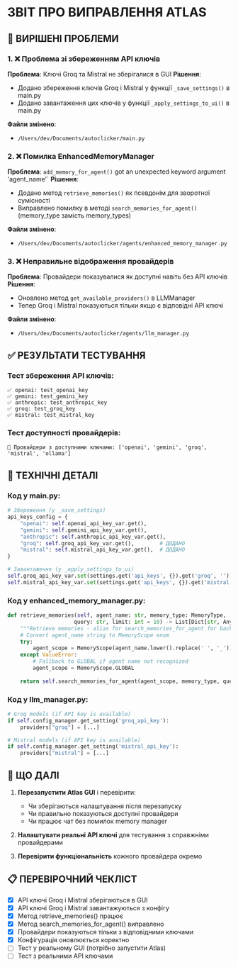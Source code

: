# ЗВІТ ПРО ВИПРАВЛЕННЯ ATLAS

## 🎯 ВИРІШЕНІ ПРОБЛЕМИ

### 1. ❌ Проблема зі збереженням API ключів
**Проблема**: Ключі Groq та Mistral не зберігалися в GUI
**Рішення**: 
- Додано збереження ключів Groq і Mistral у функції `_save_settings()` в main.py
- Додано завантаження цих ключів у функції `_apply_settings_to_ui()` в main.py

**Файли змінено**:
- `/Users/dev/Documents/autoclicker/main.py`

### 2. ❌ Помилка EnhancedMemoryManager
**Проблема**: `add_memory_for_agent()` got an unexpected keyword argument 'agent_name'`
**Рішення**: 
- Додано метод `retrieve_memories()` як псевдонім для зворотної сумісності
- Виправлено помилку в методі `search_memories_for_agent()` (memory_type замість memory_types)

**Файли змінено**:
- `/Users/dev/Documents/autoclicker/agents/enhanced_memory_manager.py`

### 3. ❌ Неправильне відображення провайдерів
**Проблема**: Провайдери показувалися як доступні навіть без API ключів
**Рішення**:
- Оновлено метод `get_available_providers()` в LLMManager
- Тепер Groq і Mistral показуються тільки якщо є відповідні API ключі

**Файли змінено**:
- `/Users/dev/Documents/autoclicker/agents/llm_manager.py`

## ✅ РЕЗУЛЬТАТИ ТЕСТУВАННЯ

### Тест збереження API ключів:
```
✅ openai: test_openai_key
✅ gemini: test_gemini_key
✅ anthropic: test_anthropic_key
✅ groq: test_groq_key
✅ mistral: test_mistral_key
```

### Тест доступності провайдерів:
```
🎯 Провайдери з доступними ключами: ['openai', 'gemini', 'groq', 'mistral', 'ollama']
```

## 🔧 ТЕХНІЧНІ ДЕТАЛІ

### Код у main.py:
```python
# Збереження (у _save_settings)
api_keys_config = {
    "openai": self.openai_api_key_var.get(),
    "gemini": self.gemini_api_key_var.get(),
    "anthropic": self.anthropic_api_key_var.get(),
    "groq": self.groq_api_key_var.get(),        # ДОДАНО
    "mistral": self.mistral_api_key_var.get(),  # ДОДАНО
}

# Завантаження (у _apply_settings_to_ui)
self.groq_api_key_var.set(settings.get('api_keys', {}).get('groq', ''))      # ДОДАНО
self.mistral_api_key_var.set(settings.get('api_keys', {}).get('mistral', '')) # ДОДАНО
```

### Код у enhanced_memory_manager.py:
```python
def retrieve_memories(self, agent_name: str, memory_type: MemoryType, 
                     query: str, limit: int = 10) -> List[Dict[str, Any]]:
    """Retrieve memories - alias for search_memories_for_agent for backwards compatibility."""
    # Convert agent_name string to MemoryScope enum
    try:
        agent_scope = MemoryScope(agent_name.lower().replace(' ', '_'))
    except ValueError:
        # Fallback to GLOBAL if agent name not recognized
        agent_scope = MemoryScope.GLOBAL
        
    return self.search_memories_for_agent(agent_scope, memory_type, query, limit)
```

### Код у llm_manager.py:
```python
# Groq models (if API key is available)
if self.config_manager.get_setting('groq_api_key'):
    providers["groq"] = [...]

# Mistral models (if API key is available)  
if self.config_manager.get_setting('mistral_api_key'):
    providers["mistral"] = [...]
```

## 🚀 ЩО ДАЛІ

1. **Перезапустити Atlas GUI** і перевірити:
   - Чи зберігаються налаштування після перезапуску
   - Чи правильно показуються доступні провайдери
   - Чи працює чат без помилок memory manager

2. **Налаштувати реальні API ключі** для тестування з справжніми провайдерами

3. **Перевірити функціональність** кожного провайдера окремо

## 📋 ПЕРЕВІРОЧНИЙ ЧЕКЛІСТ

- [x] API ключі Groq і Mistral зберігаються в GUI
- [x] API ключі Groq і Mistral завантажуються з конфігу
- [x] Метод retrieve_memories() працює
- [x] Метод search_memories_for_agent() виправлено
- [x] Провайдери показуються тільки з відповідними ключами
- [x] Конфігурація оновлюється коректно
- [ ] Тест у реальному GUI (потрібно запустити Atlas)
- [ ] Тест з реальними API ключами
